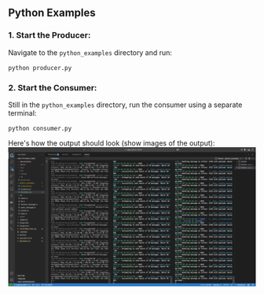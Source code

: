## Python Examples

### 1. Start the Producer:

Navigate to the `python_examples` directory and run:

```
python producer.py
```

### 2. Start the Consumer:

Still in the `python_examples` directory, run the consumer using a separate terminal:

```
python consumer.py
```

Here's how the output should look (show images of the output):
![Output Sample](example_screenshot.png)